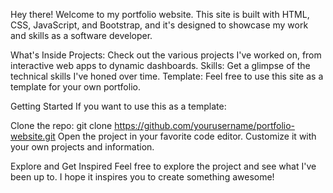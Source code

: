 Hey there! Welcome to my portfolio website. This site is built with HTML, CSS, JavaScript, and Bootstrap, and it's designed to showcase my work and skills as a software developer.

What's Inside
Projects: Check out the various projects I've worked on, from interactive web apps to dynamic dashboards.
Skills: Get a glimpse of the technical skills I've honed over time.
Template: Feel free to use this site as a template for your own portfolio.

Getting Started
If you want to use this as a template:

Clone the repo: git clone https://github.com/yourusername/portfolio-website.git
Open the project in your favorite code editor.
Customize it with your own projects and information.


Explore and Get Inspired
Feel free to explore the project and see what I've been up to. I hope it inspires you to create something awesome!
